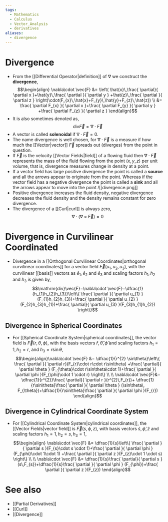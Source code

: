 ```yaml
---
tags:
  - Mathematics
  - Calculus
  - Vector_Analysis
  - derivatives
aliases:
  - divergence
---
```

# Divergence
- From the [[Differential Operator|definition]] of $\nabla$ we construct the **divergence**,$$\begin{align}
\nabla\cdot \vec{F} &= \left( \hat{x}\,\frac{ \partial}{ \partial x }+\hat{y}\,\frac{ \partial  }{ \partial y } +\hat{z}\,\frac{ \partial  }{ \partial z }   \right)\cdot(F_{x}\,\hat{x}+F_{y}\,\hat{y}+F_{z}\,\hat{z}) \\
&= \frac{ \partial F_{x} }{ \partial x }+\frac{ \partial F_{y} }{ \partial y } +\frac{ \partial F_{z} }{ \partial z }  
\end{align}$$
- It is also sometimes denoted as,$$\mathrm{div}\vec{F}=\nabla\cdot \vec{F}$$
- A vector is called **solenoidal** if $\nabla\cdot \vec{F}=0$.
- The name divergence is well chosen, for $\nabla\cdot \vec{F}$ is a measure if how much the [[Vector|vector]] $\vec{F}$ spreads out (diverges) from the point in question.
- If $\vec{F}$ is the velocity [[Vector Fields|field]] of a flowing fluid then $\nabla\cdot \vec{F}$ represents the mass of the fluid flowing from the point $(x,y,z)$ per unit volume, that is, divergence measures change in density at a point.
- If a vector field has large positive divergence the point is called a **source** and all the arrows appear to originate from the point. Whereas if the vector field has a negative divergence the point is called a **sink** and all the arrows appear to move into the point.![[divergence.png]]
- Positive divergence increases the fluid density, negative divergence decreases the fluid density and the density remains constant for zero divergence.
- The divergence of a [[Curl|curl]] is always zero,$$\nabla\cdot(\nabla \times \vec{F})=0$$
# Divergence in Curvilinear Coordinated
- Divergence in a [[Orthogonal Curvilinear Coordinates|orthogonal curvilinear coordinates]] for a vector field $\vec{F}(u_{1},u_{2},u_{3})$, with the curvilinear [[basis]] vectors as $\hat{e}_{1},\hat{e}_{2}$ and $\hat{e}_{3}$ and scaling factors $h_{1},h_{2}$ and $h_{3}$ is given by,$$\mathrm{div}\vec{F}=\nabla\cdot \vec{F}=\dfrac{1}{h_{1}h_{2}h_{3}}\left\{ \frac{ \partial }{ \partial u_{1} }(F_{1}h_{2}h_{3})+\frac{ \partial }{ \partial u_{2} } (F_{2}h_{3}h_{1})+\frac{ \partial}{ \partial u_{3} }(F_{3}h_{1}h_{2}) \right\}$$
## Divergence in Spherical Coordinates
- For [[Spherical Coordinate System|spherical coordinates]], the vector field is $\vec{F}(r,\theta,\phi)$, with the basis vectors $\hat{r},\hat{\theta},\hat{\phi}$ and scaling factors $h_{1}=1,h_{2}=r,$ and $h_{3}=r\sin\theta$,$$\begin{align}\nabla\cdot \vec{F} &= \dfrac{1}{r^{2} \sin\theta}\left\{  \frac{ \partial }{ \partial r}(F_{r}\cdot r\cdot r\sin\theta) +\frac{ \partial}{ \partial \theta } (F_{\theta}\cdot r\sin\theta\cdot 1)+\frac{ \partial }{ \partial \phi }(F_{\phi}\cdot 1 \cdot r)   \right\} \\ \\
\nabla\cdot \vec{F}&= \dfrac{1}{r^{2}}\frac{ \partial}{ \partial r }(r^{2}\,F_{r})+ \dfrac{1}{r\sin\theta}\frac{ \partial  }{ \partial \theta } (\sin\theta\, F_{\theta})+\dfrac{1}{r\sin\theta}\frac{ \partial }{ \partial \phi }(F_{r}) 
\end{align}$$
## Divergence in Cylindrical Coordinate System
- For [[Cylindrical Coordinate System|cylindrical coordinates]], the  [[Vector Fields|vector field]] is $\vec{F}(s,\phi,z)$, with basis vectors $\hat{s},\hat{\phi},\hat{z}$ and scaling factors $h_{1}=1,h_{2}=s,h_{3}=1$,$$\begin{align} \nabla\cdot \vec{F} &= \dfrac{1}{s}\left\{  \frac{ \partial  }{ \partial s }(F_{s}\cdot s \cdot 1)+\frac{ \partial }{ \partial \phi } (F_{\phi}\cdot 1\cdot 1) +\frac{ \partial }{ \partial z }(F_{z}\cdot 1 \cdot s)   \right\} \\ \\ \nabla\cdot \vec{F} &= \dfrac{1}{s}\frac{ \partial}{ \partial s }(s\,F_{s})+\dfrac{1}{s}\frac{ \partial  }{ \partial \phi } (F_{\phi})+\frac{ \partial  }{ \partial z }(F_{z}) \end{align}$$
# See also

- [[Partial Derivatives]]
- [[Curl]]
- [[Divergence]]